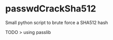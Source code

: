 passwdCrackSha512
=================

Small python script to brute force a SHA512 hash

TODO > using passlib
